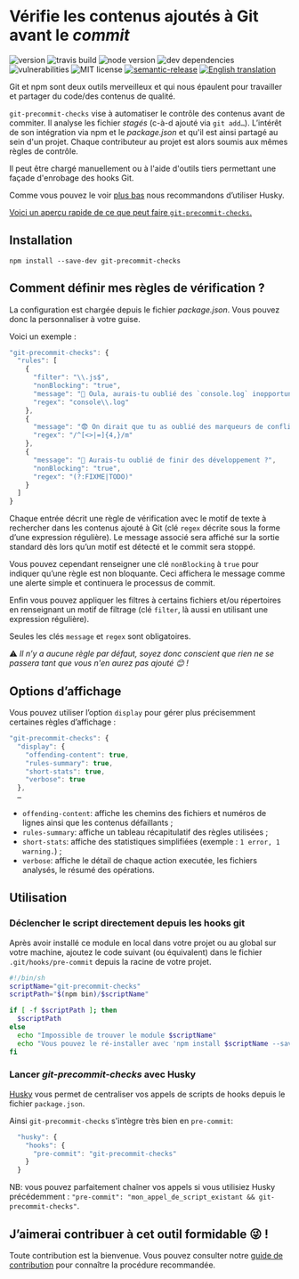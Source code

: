 # Vérifie les contenus ajoutés à Git avant le _commit_

![version](https://img.shields.io/github/release/mbrehin/git-precommit-checks.svg)
![travis build](https://img.shields.io/travis/com/mbrehin/git-precommit-checks.svg)
![node version](https://img.shields.io/node/v/git-precommit-checks.svg)
![dev dependencies](https://img.shields.io/david/dev/mbrehin/git-precommit-checks.svg)
![vulnerabilities](https://img.shields.io/snyk/vulnerabilities/npm/git-precommit-checks.svg)
![MIT license](https://img.shields.io/github/license/mbrehin/git-precommit-checks.svg)
[![semantic-release](https://img.shields.io/badge/%20%20%F0%9F%93%A6%F0%9F%9A%80-semantic--release-e10079.svg)](https://github.com/semantic-release/semantic-release)
[![English translation](https://img.shields.io/badge/EN-English%20translation-blue.svg)](/README.md)

Git et npm sont deux outils merveilleux et qui nous épaulent pour travailler et partager du code/des contenus de qualité.

`git-precommit-checks` vise à automatiser le contrôle des contenus avant de commiter. Il analyse les fichier _stagés_
(c-à-d ajouté via `git add…`). L’intérêt de son intégration via npm et le _package.json_ et qu'il est ainsi partagé
au sein d'un projet. Chaque contributeur au projet est alors soumis aux mêmes règles de contrôle.

Il peut être chargé manuellement ou à l'aide d'outils tiers permettant une façade d'enrobage des hooks Git.

Comme vous pouvez le voir [plus bas](#lancer-git-precommit-checks-avec-husky) nous recommandons d’utiliser Husky.

[Voici un aperçu rapide de ce que peut faire `git-precommit-checks`.](https://asciinema.org/a/224134)

## Installation

`npm install --save-dev git-precommit-checks`

## Comment définir mes règles de vérification ?

La configuration est chargée depuis le fichier _package.json_. Vous pouvez donc la personnaliser à votre guise.

Voici un exemple :

```js
"git-precommit-checks": {
  "rules": [
    {
      "filter": "\\.js$",
      "nonBlocking": "true",
      "message": "🤫 Oula, aurais-tu oublié des `console.log` inopportuns ?",
      "regex": "console\\.log"
    },
    {
      "message": "😨 On dirait que tu as oublié des marqueurs de conflits",
      "regex": "/^[<>|=]{4,}/m"
    },
    {
      "message": "🤔 Aurais-tu oublié de finir des développement ?",
      "nonBlocking": "true",
      "regex": "(?:FIXME|TODO)"
    }
  ]
}
```

Chaque entrée décrit une règle de vérification avec le motif de texte à rechercher dans les contenus
ajouté à Git (clé `regex` décrite sous la forme d’une expression régulière).
Le message associé sera affiché sur la sortie standard dès lors qu’un motif est détecté et le commit
sera stoppé.

Vous pouvez cependant renseigner une clé `nonBlocking` à `true` pour indiquer qu’une règle est
non bloquante. Ceci affichera le message comme une alerte simple et continuera le processus de commit.

Enfin vous pouvez appliquer les filtres à certains fichiers et/ou répertoires en renseignant un motif
de filtrage (clé `filter`, là aussi en utilisant une expression régulière).

Seules les clés `message` et `regex` sont obligatoires.

⚠️ _Il n’y a aucune règle par défaut, soyez donc conscient que rien ne se passera tant que vous n'en aurez pas ajouté 😊 !_

## Options d’affichage

Vous pouvez utiliser l’option `display` pour gérer plus précisemment certaines règles d’affichage :

```js
"git-precommit-checks": {
  "display": {
    "offending-content": true,
    "rules-summary": true,
    "short-stats": true,
    "verbose": true
  },
  …
```

- `offending-content`: affiche les chemins des fichiers et numéros de lignes ainsi que les contenus défaillants ;
- `rules-summary`: affiche un tableau récapitulatif des règles utilisées ;
- `short-stats`: affiche des statistiques simplifiées (exemple : `1 error, 1 warning.`) ;
- `verbose`: affiche le détail de chaque action executée, les fichiers analysés, le résumé des opérations.

## Utilisation

### Déclencher le script directement depuis les hooks git

Après avoir installé ce module en local dans votre projet ou au global sur votre machine, ajoutez le code suivant
(ou équivalent) dans le fichier `.git/hooks/pre-commit` depuis la racine de votre projet.

```bash
#!/bin/sh
scriptName="git-precommit-checks"
scriptPath="$(npm bin)/$scriptName"

if [ -f $scriptPath ]; then
  $scriptPath
else
  echo "Impossible de trouver le module $scriptName"
  echo "Vous pouvez le ré-installer avec 'npm install $scriptName --save-dev' ou vous pouvez supprimer ce hook."
fi
```

### Lancer _git-precommit-checks_ avec Husky

[Husky](https://github.com/typicode/husky) vous permet de centraliser vos appels de scripts de hooks depuis le fichier `package.json`.

Ainsi `git-precommit-checks` s'intègre très bien en `pre-commit`:

```js
  "husky": {
    "hooks": {
      "pre-commit": "git-precommit-checks"
    }
  }
```

NB: vous pouvez parfaitement chaîner vos appels si vous utilisiez Husky précédemment : `"pre-commit": "mon_appel_de_script_existant && git-precommit-checks"`.

## J’aimerai contribuer à cet outil formidable 😜 !

Toute contribution est la bienvenue. Vous pouvez consulter notre [guide de contribution](CONTRIBUTING.md) pour connaître la procédure recommandée.
